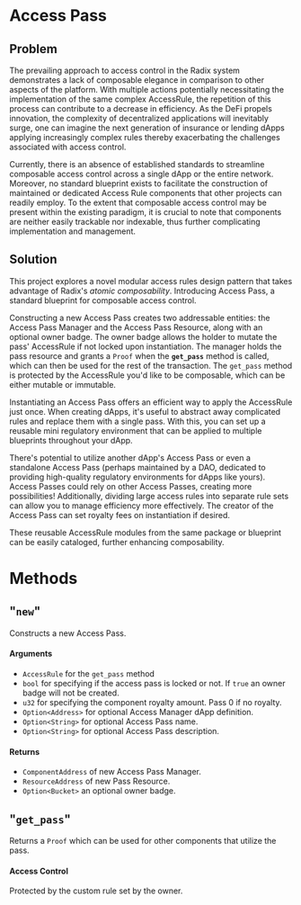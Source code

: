 # Access Pass
## Problem
The prevailing approach to access control in the Radix system demonstrates a lack of composable elegance in comparison to other aspects of the platform. With multiple actions potentially necessitating the implementation of the same complex AccessRule, the repetition of this process can contribute to a decrease in efficiency. As the DeFi propels innovation, the complexity of decentralized applications will inevitably surge, one can imagine the next generation of insurance or lending dApps applying increasingly complex rules thereby exacerbating the challenges associated with access control.

Currently, there is an absence of established standards to streamline composable access control across a single dApp or the entire network. Moreover, no standard blueprint exists to facilitate the construction of maintained or dedicated Access Rule components that other projects can readily employ. To the extent that composable access control may be present within the existing paradigm, it is crucial to note that components are neither easily trackable nor indexable, thus further complicating implementation and management.
## Solution
This project explores a novel modular access rules design pattern that takes advantage of Radix's _atomic composability_. Introducing Access Pass, a standard blueprint for composable access control.

Constructing a new Access Pass creates two addressable entities: the Access Pass Manager and the Access Pass Resource, along with an optional owner badge. The owner badge allows the holder to mutate the pass' AccessRule if not locked upon instantiation. The manager holds the pass resource and grants a `Proof` when the **`get_pass`** method is called, which can then be used for the rest of the transaction. The `get_pass` method is protected by the AccessRule you'd like to be composable, which can be either mutable or immutable.

Instantiating an Access Pass offers an efficient way to apply the AccessRule just once. When creating dApps, it's useful to abstract away complicated rules and replace them with a single pass. With this, you can set up a reusable mini regulatory environment that can be applied to multiple blueprints throughout your dApp.

There's potential to utilize another dApp's Access Pass or even a standalone Access Pass (perhaps maintained by a DAO, dedicated to providing high-quality regulatory environments for dApps like yours). Access Passes could rely on other Access Passes, creating more possibilities! Additionally, dividing large access rules into separate rule sets can allow you to manage efficiency more effectively. The creator of the Access Pass can set royalty fees on instantiation if desired.

These reusable AccessRule modules from the same package or blueprint can be easily cataloged, further enhancing composability.
# Methods
## "`new`"
Constructs a new Access Pass.
#### Arguments
- `AccessRule` for the `get_pass` method
- `bool` for specifying if the access pass is locked or not. If `true` an owner badge will not be created.
- `u32` for specifying the component royalty amount. Pass 0 if no royalty.
- `Option<Address>` for optional Access Manager dApp definition.
- `Option<String>` for optional Access Pass name.
- `Option<String>` for optional Access Pass description.
#### Returns
- `ComponentAddress` of new Access Pass Manager.
- `ResourceAddress` of new Pass Resource.
- `Option<Bucket>` an optional owner badge.

## "`get_pass`"
Returns a `Proof` which can be used for other components that utilize the pass.
#### Access Control
Protected by the custom rule set by the owner.
